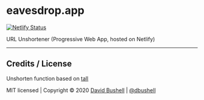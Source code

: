 # eavesdrop.app

[![Netlify Status](https://api.netlify.com/api/v1/badges/9d1964ad-6c3c-49c2-a386-4c4f0dc5df21/deploy-status)](https://app.netlify.com/sites/eavesdrop-app/deploys)

URL Unshortener (Progressive Web App, hosted on Netlify)

* * *

## Credits / License

Unshorten function based on [tall](https://github.com/lmammino/tall)

MIT licensed | Copyright © 2020 [David Bushell](http://dbushell.com) | [@dbushell](http://twitter.com/dbushell)
